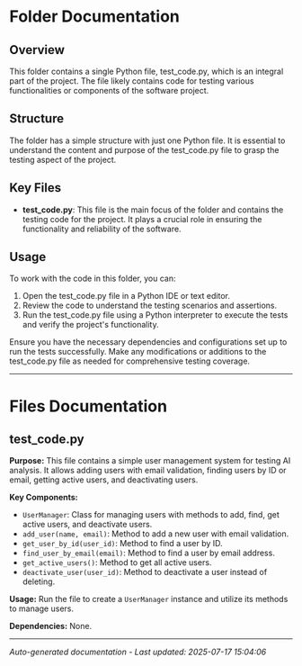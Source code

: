 # Folder Documentation

## Overview
This folder contains a single Python file, test_code.py, which is an integral part of the project. The file likely contains code for testing various functionalities or components of the software project.

## Structure
The folder has a simple structure with just one Python file. It is essential to understand the content and purpose of the test_code.py file to grasp the testing aspect of the project.

## Key Files
- **test_code.py**: This file is the main focus of the folder and contains the testing code for the project. It plays a crucial role in ensuring the functionality and reliability of the software.

## Usage
To work with the code in this folder, you can:
1. Open the test_code.py file in a Python IDE or text editor.
2. Review the code to understand the testing scenarios and assertions.
3. Run the test_code.py file using a Python interpreter to execute the tests and verify the project's functionality.

Ensure you have the necessary dependencies and configurations set up to run the tests successfully. Make any modifications or additions to the test_code.py file as needed for comprehensive testing coverage.

---

# Files Documentation

## test_code.py

**Purpose:** This file contains a simple user management system for testing AI analysis. It allows adding users with email validation, finding users by ID or email, getting active users, and deactivating users.

**Key Components:**
- `UserManager`: Class for managing users with methods to add, find, get active users, and deactivate users.
- `add_user(name, email)`: Method to add a new user with email validation.
- `get_user_by_id(user_id)`: Method to find a user by ID.
- `find_user_by_email(email)`: Method to find a user by email address.
- `get_active_users()`: Method to get all active users.
- `deactivate_user(user_id)`: Method to deactivate a user instead of deleting.

**Usage:** Run the file to create a `UserManager` instance and utilize its methods to manage users.

**Dependencies:** None.

---
*Auto-generated documentation - Last updated: 2025-07-17 15:04:06*
